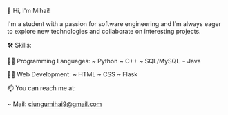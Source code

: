 👋 Hi, I'm Mihai!

I'm a student with a passion for software engineering and I’m always eager to explore new technologies and collaborate on interesting projects.

🛠️ Skills:

  👩‍💻 Programming Languages:
    ~ Python
    ~ C++
    ~ SQL/MySQL
    ~ Java
    
  👩‍💻 Web Development:
    ~ HTML
    ~ CSS
    ~ Flask

📫 You can reach me at:

  ~ Mail: ciungumihai9@gmail.com


